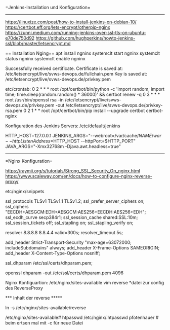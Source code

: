 =Jenkins-Installation und Konfiguration=

--------------------------------------------------


https://linuxize.com/post/how-to-install-jenkins-on-debian-10/
https://certbot.eff.org/lets-encrypt/otherpip-nginx
https://zunni.medium.com/running-jenkins-over-ssl-tls-on-ubuntu-e70de750d92
https://github.com/hughperkins/howto-jenkins-ssl/blob/master/letsencrypt.md

== Installation Nging==
apt install ngninx
systemclt start ngninx
systemclt status ngninx
systemclt enable ngninx



Successfully received certificate.
Certificate is saved at: /etc/letsencrypt/live/svws-devops.de/fullchain.pem
Key is saved at:         /etc/letsencrypt/live/svws-devops.de/privkey.pem

etc/crontab:
0 2 * * * root /opt/certbot/bin/python -c 'import random; import time; time.sleep(random.random() * 36000)' && certbot renew -q
0 3 * * * root /usr/bin/openssl rsa -in /etc/letsencrypt/live/svws-devops.de/privkey.pem -out /etc/letsencrypt/live/svws-devops.de/privkey-rsa.pem
0 2 1 * * root /opt/certbot/bin/pip install --upgrade certbot certbot-nginx

Konfiguration des Jenkins Servers:
/etc/default/jenkins

HTTP_HOST=127.0.0.1
JENKINS_ARGS="--webroot=/var/cache/$NAME/war --httpListenAddress=$HTTP_HOST --httpPort=$HTTP_PORT"
JAVA_ARGS="-Xmx32768m -Djava.awt.headless=true"

------------------------------------------------

=Nginx Konfiguration=

https://raymii.org/s/tutorials/Strong_SSL_Security_On_nginx.html
https://www.scaleway.com/en/docs/how-to-configure-nginx-reverse-proxy/

etc/nginx/snippets

ssl_protocols TLSv1 TLSv1.1 TLSv1.2;
ssl_prefer_server_ciphers on;
ssl_ciphers "EECDH+AESGCM:EDH+AESGCM:AES256+EECDH:AES256+EDH";
ssl_ecdh_curve secp384r1;
ssl_session_cache shared:SSL:10m;
ssl_session_tickets off;
ssl_stapling on;
ssl_stapling_verify on;

resolver 8.8.8.8 8.8.4.4 valid=300s;
resolver_timeout 5s;

add_header Strict-Transport-Security "max-age=63072000; includeSubdomains" always;
add_header X-Frame-Options SAMEORIGIN;
add_header X-Content-Type-Options nosniff;

ssl_dhparam /etc/ssl/certs/dhparam.pem;


openssl dhparam -out /etc/ssl/certs/dhparam.pem 4096

Nginx Konfiguartion:
/etc/nginx/sites-available 
vim reverse *datei zur config des ReverseProxy

*** Inhalt der reverse *****

ln -s /etc/nginx/sites-available/reverse

/etc/nginx/sites-available# htpasswd  /etc/nginx/.htpasswd pfotenhauer # beim ertsen mal mit -c für neue Datei



